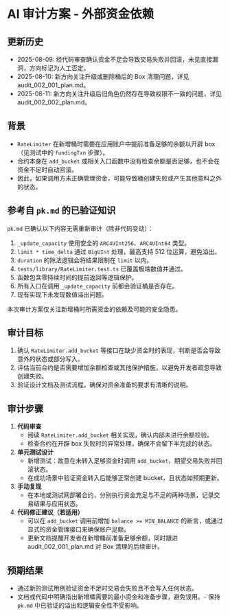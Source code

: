 # AI 审计方案 - 外部资金依赖
## 更新历史
- 2025-08-09: 经代码审查确认资金不足会导致交易失败并回滚，未见直接漏洞，方向标记为人工否定。
- 2025-08-10: 新方向关注升级或删除桶后的 Box 清理问题，详见 audit_002_001_plan.md。
- 2025-08-11: 新方向关注升级后旧角色仍然存在导致权限不一致的问题，详见 audit_002_002_plan.md。


## 背景
- `RateLimiter` 在新增桶时需要在应用账户中提前准备足够的余额以开辟 box（见测试中的 `fundingTxn` 步骤）。
- 合约本身在 `add_bucket` 或相关入口函数中没有检查余额是否足够，也不会在资金不足时自动回滚。
- 因此，如果调用方未正确管理资金，可能导致桶创建失败或产生其他意料之外的状态。

## 参考自 `pk.md` 的已验证知识
`pk.md` 已确认以下内容无需重新审计（除非代码变动）：
1. `_update_capacity` 使用安全的 `ARC4UInt256`、`ARC4UInt64` 类型。
2. `limit * time_delta` 通过 `BigUInt` 处理，最高支持 512 位运算，避免溢出。
3. `duration` 的除法逻辑会将结果限制在 `limit` 以内。
4. `tests/library/RateLimiter.test.ts` 已覆盖极端数值并通过。
5. 函数包含零持续时间的提前返回等逻辑保护。
6. 所有入口在调用 `_update_capacity` 前都会验证桶是否存在。
7. 现有实现下未发现数值溢出问题。

本次审计方案仅关注新增桶时所需资金的依赖及可能的安全隐患。

## 审计目标
1. 确认 `RateLimiter.add_bucket` 等接口在缺少资金时的表现，判断是否会导致意外的状态或部分写入。
2. 评估当前合约是否需要增加余额检查或其他保护措施，以避免开发者疏忽导致创建失败。
3. 验证设计文档及测试流程，确保对资金准备的要求有清晰的说明。

## 审计步骤
1. **代码审查**
   - 阅读 `RateLimiter.add_bucket` 相关实现，确认内部未进行余额校验。
   - 检查合约在开辟 box 失败时的异常处理，确保不会留下半完成的状态。
2. **单元测试设计**
   - 新增测试：故意在未转入足够资金时调用 `add_bucket`，期望交易失败并回滚状态。
   - 在成功场景中验证资金转入后能够正常创建 bucket，且状态如预期更新。
3. **手动复现**
   - 在本地或测试网部署合约，分别执行资金充足与不足的两种场景，记录交易结果与应用状态。
4. **代码修正建议（若适用）**
   - 可以在 `add_bucket` 调用前增加 `balance >= MIN_BALANCE` 的断言，或通过显式的资金管理接口来确保账户足额。
   - 更新文档提醒开发者在新增桶前准备足够余额，同时跟进 audit_002_001_plan.md 对 Box 清理的后续审计。

## 预期结果
- 通过新的测试用例验证资金不足时交易会失败且不会写入任何状态。
- 文档或代码中明确指出新增桶需要的最小资金和准备步骤，避免误用。- 保持 `pk.md` 中已验证的溢出和逻辑安全性不受影响。